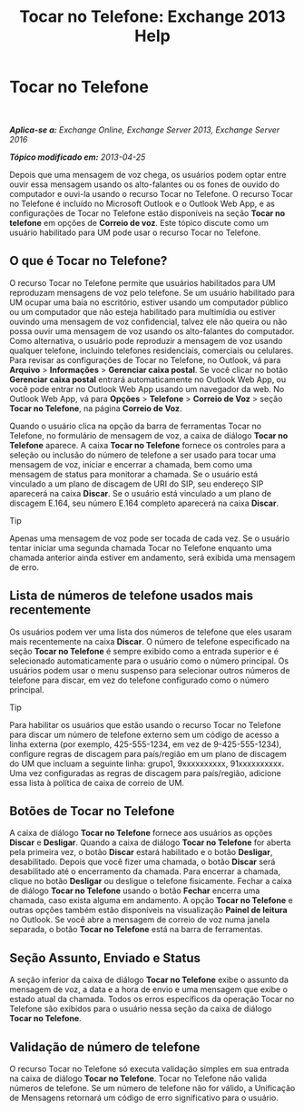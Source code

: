 ﻿---
title: 'Tocar no Telefone: Exchange 2013 Help'
TOCTitle: Tocar no Telefone
ms:assetid: 511e4950-340a-48cc-a020-35d11e76b993
ms:mtpsurl: https://technet.microsoft.com/pt-br/library/Dn205136(v=EXCHG.150)
ms:contentKeyID: 54651940
ms.date: 05/22/2018
mtps_version: v=EXCHG.150
ms.translationtype: MT
---

# Tocar no Telefone

 

_**Aplica-se a:** Exchange Online, Exchange Server 2013, Exchange Server 2016_

_**Tópico modificado em:** 2013-04-25_

Depois que uma mensagem de voz chega, os usuários podem optar entre ouvir essa mensagem usando os alto-falantes ou os fones de ouvido do computador e ouvi-la usando o recurso Tocar no Telefone. O recurso Tocar no Telefone é incluído no Microsoft Outlook e o Outlook Web App, e as configurações de Tocar no Telefone estão disponíveis na seção **Tocar no telefone** em opções de **Correio de voz**. Este tópico discute como um usuário habilitado para UM pode usar o recurso Tocar no Telefone.

## O que é Tocar no Telefone?

O recurso Tocar no Telefone permite que usuários habilitados para UM reproduzam mensagens de voz pelo telefone. Se um usuário habilitado para UM ocupar uma baia no escritório, estiver usando um computador público ou um computador que não esteja habilitado para multimídia ou estiver ouvindo uma mensagem de voz confidencial, talvez ele não queira ou não possa ouvir uma mensagem de voz usando os alto-falantes do computador. Como alternativa, o usuário pode reproduzir a mensagem de voz usando qualquer telefone, incluindo telefones residenciais, comerciais ou celulares. Para revisar as configurações de Tocar no Telefone, no Outlook, vá para **Arquivo** \> **Informações** \> **Gerenciar caixa postal**. Se você clicar no botão **Gerenciar caixa postal** entrará automaticamente no Outlook Web App, ou você pode entrar no Outlook Web App usando um navegador da web. No Outlook Web App, vá para **Opções** \> **Telefone** \> **Correio de Voz** \> seção **Tocar no Telefone**, na página **Correio de Voz**.

Quando o usuário clica na opção da barra de ferramentas Tocar no Telefone, no formulário de mensagem de voz, a caixa de diálogo **Tocar no Telefone** aparece. A caixa **Tocar no Telefone** fornece os controles para a seleção ou inclusão do número de telefone a ser usado para tocar uma mensagem de voz, iniciar e encerrar a chamada, bem como uma mensagem de status para monitorar a chamada. Se o usuário está vinculado a um plano de discagem de URI do SIP, seu endereço SIP aparecerá na caixa **Discar**. Se o usuário está vinculado a um plano de discagem E.164, seu número E.164 completo aparecerá na caixa **Discar**.


> [!TIP]
> Apenas uma mensagem de voz pode ser tocada de cada vez. Se o usuário tentar iniciar uma segunda chamada Tocar no Telefone enquanto uma chamada anterior ainda estiver em andamento, será exibida uma mensagem de erro.



## Lista de números de telefone usados mais recentemente

Os usuários podem ver uma lista dos números de telefone que eles usaram mais recentemente na caixa **Discar**. O número de telefone especificado na seção **Tocar no Telefone** é sempre exibido como a entrada superior e é selecionado automaticamente para o usuário como o número principal. Os usuários podem usar o menu suspenso para selecionar outros números de telefone para discar, em vez do telefone configurado como o número principal.


> [!TIP]
> Para habilitar os usuários que estão usando o recurso Tocar no Telefone para discar um número de telefone externo sem um código de acesso a linha externa (por exemplo, 425-555-1234, em vez de 9-425-555-1234), configure regras de discagem para país/região em um plano de discagem do UM que incluam a seguinte linha: grupo1, 9xxxxxxxxxx, 91xxxxxxxxxx. Uma vez configuradas as regras de discagem para país/região, adicione essa lista à política de caixa de correio de UM.



## Botões de Tocar no Telefone

A caixa de diálogo **Tocar no Telefone** fornece aos usuários as opções **Discar** e **Desligar**. Quando a caixa de diálogo **Tocar no Telefone** for aberta pela primeira vez, o botão **Discar** estará habilitado e o botão **Desligar**, desabilitado. Depois que você fizer uma chamada, o botão **Discar** será desabilitado até o encerramento da chamada. Para encerrar a chamada, clique no botão **Desligar** ou desligue o telefone fisicamente. Fechar a caixa de diálogo **Tocar no Telefone** usando o botão **Fechar** encerra uma chamada, caso exista alguma em andamento. A opção **Tocar no Telefone** e outras opções também estão disponíveis na visualização **Painel de leitura** no Outlook. Se você abre a mensagem de correio de voz numa janela separada, o botão **Tocar no Telefone** está na barra de ferramentas.

## Seção Assunto, Enviado e Status

A seção inferior da caixa de diálogo **Tocar no Telefone** exibe o assunto da mensagem de voz, a data e a hora de envio e uma mensagem que exibe o estado atual da chamada. Todos os erros específicos da operação Tocar no Telefone são exibidos para o usuário nessa seção da caixa de diálogo **Tocar no Telefone**.

## Validação de número de telefone

O recurso Tocar no Telefone só executa validação simples em sua entrada na caixa de diálogo **Tocar no Telefone**. Tocar no Telefone não valida números de telefone. Se um número de telefone não for válido, a Unificação de Mensagens retornará um código de erro significativo para o usuário.

